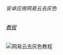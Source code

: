 

###### 安卓应用网易云去灰色   

###### [教程](https://www.52pojie.cn/thread-1026509-1-1.html)

![网易云去灰色教程](E:\Git\markdownLog\软件应用\网易云去灰色_安卓测试成功2019-09-21.png)